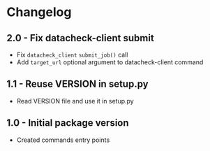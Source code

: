 Changelog
=========

2.0 - Fix datacheck-client submit
---------------------------------
- Fix `datacheck_client` `submit_job()` call
- Add `target_url` optional argument to datacheck-client command

1.1 - Reuse VERSION in setup.py
---------------------------------
- Read VERSION file and use it in setup.py

1.0 - Initial package version
-----------------------------
- Created commands entry points
